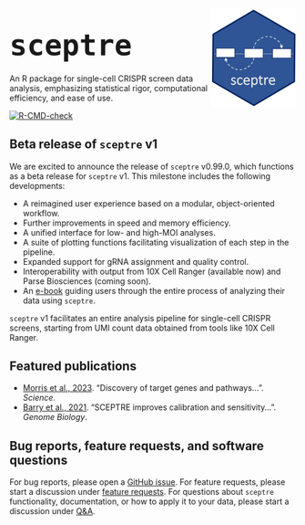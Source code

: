 
<!-- README.md is generated from README.Rmd. Please edit that file -->

<div style="margin-top: 5px;">

<img src="man/figures/hex.jpg" align="right" width="150"/>

</div>

## <span style="font-size:60px;">`sceptre`</span>

An R package for single-cell CRISPR screen data analysis, emphasizing
statistical rigor, computational efficiency, and ease of use.

<!-- badges: start -->

[![R-CMD-check](https://github.com/Katsevich-Lab/sceptre/workflows/R-CMD-check/badge.svg)](https://github.com/Katsevich-Lab/sceptre/actions)

<!-- badges: end -->

## Beta release of `sceptre` v1

We are excited to announce the release of `sceptre` v0.99.0, which
functions as a beta release for `sceptre` v1. This milestone includes
the following developments:

- A reimagined user experience based on a modular, object-oriented
  workflow.
- Further improvements in speed and memory efficiency.
- A unified interface for low- and high-MOI analyses.
- A suite of plotting functions facilitating visualization of each step
  in the pipeline.
- Expanded support for gRNA assignment and quality control.
- Interoperability with output from 10X Cell Ranger (available now) and
  Parse Biosciences (coming soon).
- An [e-book](https://timothy-barry.github.io/sceptre-book/) guiding
  users through the entire process of analyzing their data using
  `sceptre`.

`sceptre` v1 facilitates an entire analysis pipeline for single-cell
CRISPR screens, starting from UMI count data obtained from tools like
10X Cell Ranger.

<!--
&#10;## About `sceptre`
&#10;Single-cell CRISPR screens (e.g., Perturb-seq, TAP-seq) combine CRISPR and single-cell sequencing to survey the effects of genetic perturbations on individual cells. Despite their promise, single-cell CRISPR screens present considerable statistical and computational challenges. `sceptre` is an R package for single-cell CRISPR screen data analysis, emphasizing statistical rigor, computational efficiency, and ease of use.
&#10;### Key features
&#10;-   Import data from 10X CellRanger or a set of R matrices
-   Assign gRNAs to cells using one of three principled methods
-   Perform extensive quality control
-   Run gRNA-to-gene differential expression analyses
-   Verify false discovery rate control using negative control gRNAs
-   Verify adequate power using positive control gRNAs
-   Visualize each step in the pipeline by rendering an informative plot
&#10;### Compatible experimental designs
&#10;-   low multiplicity-of-infection and high multiplicity-of-infection
-   Gene-targeting and noncoding-regulatory-element-targeting
-   CRISPRko, CRISPRi, CRISPRa, CRISPR base editing, and CRISPR prime editing
-   Gene and protein expression readout
&#10;## Get started
&#10;The fastest way to get started with `sceptre` is to work through the [Get Started vignette](articles/sceptre.html) (30 minutes). Users also can read the `sceptre` [manual](https://timothy-barry.github.io/sceptre-book/).
-->

## Featured publications

- [Morris et al.,
  2023](https://www.science.org/doi/10.1126/science.adh7699). “Discovery
  of target genes and pathways…”. *Science*.
- [Barry et al.,
  2021](https://genomebiology.biomedcentral.com/articles/10.1186/s13059-021-02545-2).
  “SCEPTRE improves calibration and sensitivity…”. *Genome Biology*.

## Bug reports, feature requests, and software questions

For bug reports, please open a [GitHub
issue](https://github.com/Katsevich-Lab/sceptre/issues). For feature
requests, please start a discussion under [feature
requests](https://github.com/Katsevich-Lab/sceptre/discussions/categories/feature-requests).
For questions about `sceptre` functionality, documentation, or how to
apply it to your data, please start a discussion under
[Q&A](https://github.com/Katsevich-Lab/sceptre/discussions/categories/q-a).
